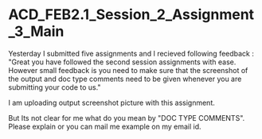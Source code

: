 # ACD_FEB2.1_Session_2_Assignment_3_Main

Yesterday I submitted five assignments and I recieved following feedback :
"Great you have followed the second session assignments with ease. However small feedback is you need to make sure that the screenshot of the output and doc type comments need to be given whenever you are submitting your code to us."

I am uploading output screenshot picture with this assignment.

But Its not clear for me what do you mean by "DOC TYPE COMMENTS". Please explain or you can mail me example on my email id.